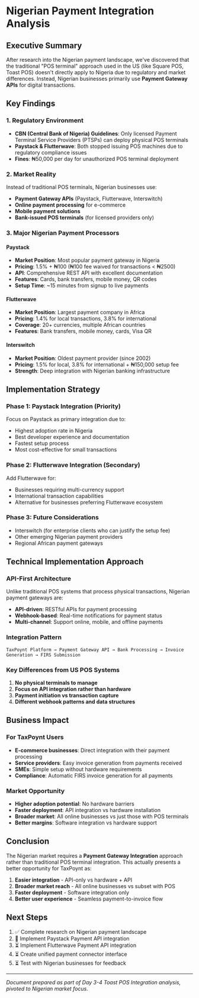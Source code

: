 # Nigerian Payment Integration Analysis

## Executive Summary

After research into the Nigerian payment landscape, we've discovered that the traditional "POS terminal" approach used in the US (like Square POS, Toast POS) doesn't directly apply to Nigeria due to regulatory and market differences. Instead, Nigerian businesses primarily use **Payment Gateway APIs** for digital transactions.

## Key Findings

### 1. Regulatory Environment
- **CBN (Central Bank of Nigeria) Guidelines**: Only licensed Payment Terminal Service Providers (PTSPs) can deploy physical POS terminals
- **Paystack & Flutterwave**: Both stopped issuing POS machines due to regulatory compliance issues
- **Fines**: ₦50,000 per day for unauthorized POS terminal deployment

### 2. Market Reality
Instead of traditional POS terminals, Nigerian businesses use:
- **Payment Gateway APIs** (Paystack, Flutterwave, Interswitch)
- **Online payment processing** for e-commerce
- **Mobile payment solutions**
- **Bank-issued POS terminals** (for licensed providers only)

### 3. Major Nigerian Payment Processors

#### Paystack
- **Market Position**: Most popular payment gateway in Nigeria
- **Pricing**: 1.5% + ₦100 (₦100 fee waived for transactions < ₦2500)
- **API**: Comprehensive REST API with excellent documentation
- **Features**: Cards, bank transfers, mobile money, QR codes
- **Setup Time**: ~15 minutes from signup to live payments

#### Flutterwave  
- **Market Position**: Largest payment company in Africa
- **Pricing**: 1.4% for local transactions, 3.8% for international
- **Coverage**: 20+ currencies, multiple African countries
- **Features**: Bank transfers, mobile money, cards, Visa QR

#### Interswitch
- **Market Position**: Oldest payment provider (since 2002)
- **Pricing**: 1.5% for local, 3.8% for international + ₦150,000 setup fee
- **Strength**: Deep integration with Nigerian banking infrastructure

## Implementation Strategy

### Phase 1: Paystack Integration (Priority)
Focus on Paystack as primary integration due to:
- Highest adoption rate in Nigeria
- Best developer experience and documentation
- Fastest setup process
- Most cost-effective for small transactions

### Phase 2: Flutterwave Integration (Secondary)
Add Flutterwave for:
- Businesses requiring multi-currency support
- International transaction capabilities
- Alternative for businesses preferring Flutterwave ecosystem

### Phase 3: Future Considerations
- Interswitch (for enterprise clients who can justify the setup fee)
- Other emerging Nigerian payment providers
- Regional African payment gateways

## Technical Implementation Approach

### API-First Architecture
Unlike traditional POS systems that process physical transactions, Nigerian payment gateways are:
- **API-driven**: RESTful APIs for payment processing
- **Webhook-based**: Real-time notifications for payment status
- **Multi-channel**: Support online, mobile, and offline payments

### Integration Pattern
```
TaxPoynt Platform → Payment Gateway API → Bank Processing → Invoice Generation → FIRS Submission
```

### Key Differences from US POS Systems
1. **No physical terminals to manage**
2. **Focus on API integration rather than hardware**
3. **Payment initiation vs transaction capture**
4. **Different webhook patterns and data structures**

## Business Impact

### For TaxPoynt Users
- **E-commerce businesses**: Direct integration with their payment processing
- **Service providers**: Easy invoice generation from payments received
- **SMEs**: Simple setup without hardware requirements
- **Compliance**: Automatic FIRS invoice generation for all payments

### Market Opportunity
- **Higher adoption potential**: No hardware barriers
- **Faster deployment**: API integration vs hardware installation
- **Broader market**: All online businesses vs just those with POS terminals
- **Better margins**: Software integration vs hardware support

## Conclusion

The Nigerian market requires a **Payment Gateway Integration** approach rather than traditional POS terminal integration. This actually presents a better opportunity for TaxPoynt as:

1. **Easier integration** - API-only vs hardware + API
2. **Broader market reach** - All online businesses vs subset with POS
3. **Faster deployment** - Software integration only
4. **Better user experience** - Seamless payment-to-invoice flow

## Next Steps

1. ✅ Complete research on Nigerian payment landscape
2. 🔄 Implement Paystack Payment API integration
3. ⏳ Implement Flutterwave Payment API integration  
4. ⏳ Create unified payment connector interface
5. ⏳ Test with Nigerian businesses for feedback

---

*Document prepared as part of Day 3-4 Toast POS Integration analysis, pivoted to Nigerian market focus.*